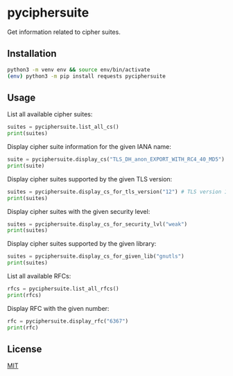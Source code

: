 # pyciphersuite

Get information related to cipher suites.

## Installation

```bash
python3 -m venv env && source env/bin/activate
(env) python3 -m pip install requests pyciphersuite
```

## Usage

List all available cipher suites:

```python
suites = pyciphersuite.list_all_cs()
print(suites)
```

Display cipher suite information for the given IANA name:

```python
suite = pyciphersuite.display_cs("TLS_DH_anon_EXPORT_WITH_RC4_40_MD5")
print(suite)
```

Display cipher suites supported by the given TLS version:

```python
suites = pyciphersuite.display_cs_for_tls_version("12") # TLS version 1.2
print(suites)
```

Display cipher suites with the given security level:

```python
suites = pyciphersuite.display_cs_for_security_lvl("weak")
print(suites)
```

Display cipher suites supported by the given library:

```python
suites = pyciphersuite.display_cs_for_given_lib("gnutls")
print(suites)
```

List all available RFCs:

```python
rfcs = pyciphersuite.list_all_rfcs()
print(rfcs)
```

Display RFC with the given number:

```python
rfc = pyciphersuite.display_rfc("6367")
print(rfc)
```

## License

[MIT](./LICENSE)
